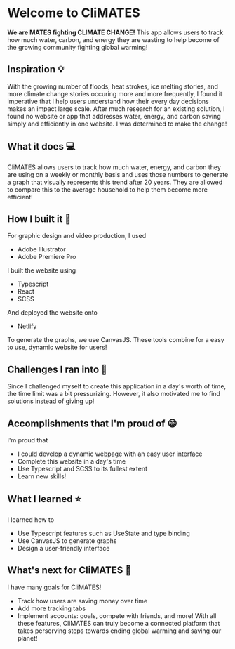 # Welcome to CliMATES
**We are MATES fighting CLIMATE CHANGE!**
This app allows users to track how much water, carbon, and energy they are wasting to help become of the growing community fighting global warming!

## Inspiration 💡
With the growing number of floods, heat strokes, ice melting stories, and more climate change stories occuring more and more frequently, I found it imperative that I help users understand how their every day decisions makes an impact large scale. After much research for an existing solution, I found no website or app that addresses water, energy, and carbon saving simply and efficiently in one website. I was determined to make the change!

## What it does 💻
CliMATES allows users to track how much water, energy, and carbon they are using on a weekly or monthly basis and uses those numbers to generate a graph that visually represents this trend after 20 years. They are allowed to compare this to the average household to help them become more efficient!

## How I built it 🔧
For graphic design and video production, I used
* Adobe Illustrator
* Adobe Premiere Pro

I built the website using
* Typescript
* React
* SCSS

And deployed the website onto
* Netlify

To generate the graphs, we use CanvasJS. These tools combine for a easy to use, dynamic website for users!

## Challenges I ran into 🤔
Since I challenged myself to create this application in a day's worth of time, the time limit was a bit pressurizing. However, it also motivated me to find solutions instead of giving up!

## Accomplishments that I'm proud of 😁
I'm proud that
* I could develop a dynamic webpage with an easy user interface
* Complete this website in a day's time
* Use Typescript and SCSS to its fullest extent
* Learn new skills!

## What I learned ⭐
I learned how to
* Use Typescript features such as UseState and type binding
* Use CanvasJS to generate graphs
* Design a user-friendly interface

## What's next for CliMATES 🎯
I have many goals for CliMATES!
* Track how users are saving money over time
* Add more tracking tabs
* Implement accounts: goals, compete with friends, and more!
With all these features, CliMATES can truly become a connected platform that takes perserving steps towards ending global warming and saving our planet!